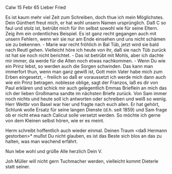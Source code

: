  Calw 15 Febr 65
Lieber Fried

Es ist kaum mehr viel Zeit zum Schreiben, doch thue ich mein Möglichstes. Dein Günthert freut mich, er hat wohl unsern Namen ursprünglich. Daß C so faul und stolz ist, betrübt mich für ihn selbst sowohl wie für seine Eltern. Zeig ihm ein ordentliches Beispiel. Es ist ganz recht gegangen auch mit unsern Fehlern, wenn wir sie nur am Ende einsehen und uns nicht schämen sie zu bekennen. - Marie war recht fröhlich in Bal Tüb, jetzt wird sie bald nach Reutl gehen. Vielleicht höre ich heute von ihr, daß sie nach Tüb zurück ist hat sie noch nicht berichtet. - Das ist betrübt mit Mohls, aber ich dachte mir immer, da werde für die Alten noch etwas nachkommen. - Wenn Du wie ein Prinz lebst, so werden auch die Sorgen schwinden. Das kann man immerfort thun, wenn man ganz gewiß ist, Gott mein Vater habe mich zum Erben eingesetzt, - freilich so daß er voraussetzt ich werde mich dann auch wie ein Prinz betragen. noblesse oblige, sagt der Franzos, laß es dir von Paul erklären und schick mir auch gelegentlich Emmas Brieflein an mich das ich der lieben Großmama sandte im nächsten Briefe zurück. Von Sam immer noch nichts und heute soll ich antworten oder schreiben und weiß so wenig. Herr Weitbr von Basel war hier und fragte nach euch allen. Er hat gehört, Schlunk wolle Ersatz für seine langen Dienste (d.h. seit 1859) und Sam frage ob er nicht etwa nach Calicut solle versetzt werden. So möchte ich gerne von dem Kleinen selbst hören, wie er es meint.

Herm schreibt hoffentlich auch wieder einmal. Deinen Traum <daß Hermann gestorben>* mußst Du nicht glauben, es ist das Beste sich blos an das zu halten, was man wachend erfährt.

Nun lebe wohl und grüße Alle herzlich
 Dein V.

Joh Müller will nicht gern Tuchmacher werden, vielleicht kommt Dieterle statt seiner.


